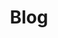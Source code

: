 ---
layout: tag-list
type: tag
title: Blog
slug: blog
category: homelabs socalerts
menu: true
submenu: true
order: 2
description: >
   Posts about homelabs and soc alerts.
---